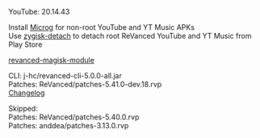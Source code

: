 YouTube: 20.14.43  

Install [Microg](https://github.com/ReVanced/GmsCore/releases) for non-root YouTube and YT Music APKs  
Use [zygisk-detach](https://github.com/j-hc/zygisk-detach) to detach root ReVanced YouTube and YT Music from Play Store  

[revanced-magisk-module](https://github.com/j-hc/revanced-magisk-module)
  
CLI: j-hc/revanced-cli-5.0.0-all.jar  
Patches: ReVanced/patches-5.41.0-dev.18.rvp  
[Changelog](https://github.com/ReVanced/revanced-patches/releases/tag/v5.41.0-dev.18)  

Skipped:  
Patches: ReVanced/patches-5.40.0.rvp  
Patches: anddea/patches-3.13.0.rvp              
